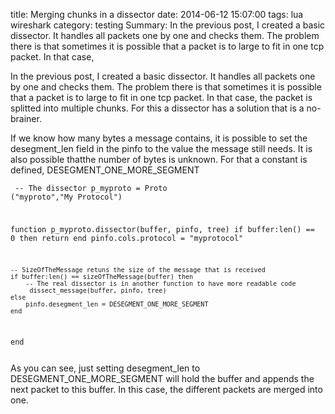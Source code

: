 title: Merging chunks in a dissector
date: 2014-06-12 15:07:00
tags: lua wireshark
category: testing
Summary: In the previous post, I created a basic dissector. It handles all packets one by one and checks them. The problem there is that sometimes it is possible that a packet is to large to fit in one tcp packet. In that case, 

In the previous post, I created a basic dissector. It handles all packets one by one and checks them. The problem there is that sometimes it is possible that a packet is to large to fit in one tcp packet. In that case, the packet is splitted into multiple chunks. For this a dissector has a solution that is a no-brainer.

If we know how many bytes a message contains, it is possible to set the desegment_len field in the pinfo to the value the message still needs. It is also possible thatthe number of bytes is unknown. For that a constant is defined, DESEGMENT_ONE_MORE_SEGMENT

<code class="lua"><pre>
-- The dissector
p_myproto = Proto ("myproto","My Protocol")

function p_myproto.dissector(buffer, pinfo, tree)
    if buffer:len() == 0 then return end
    pinfo.cols.protocol = "myprotocol"
  
    -- SizeOfTheMessage retuns the size of the message that is received
    if buffer:len() == sizeOfTheMessage(buffer) then
        -- The real dissector is in another function to have more readable code
         dissect_message(buffer, pinfo, tree)
    else
        pinfo.desegment_len = DESEGMENT_ONE_MORE_SEGMENT
    end
end
</pre></code>

As you can see, just setting desegment_len to DESEGMENT_ONE_MORE_SEGMENT will hold the buffer and appends the next packet to this buffer. In this case, the different packets are merged into one.

